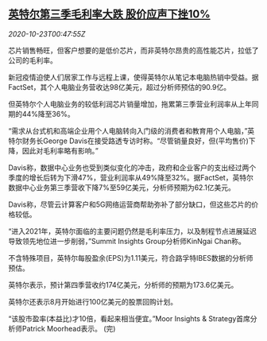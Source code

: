 <!--1603414513000-->
[英特尔第三季毛利率大跌 股价应声下挫10%](https://cn.reuters.com/article/intel-1022-thur-results-idCNKBS278028)
------

<div><i>2020-10-23T00:47:55Z</i></div><p>芯片销售畅旺，但客户想要的是低价芯片，而非英特尔昂贵的高性能芯片，拉低了公司的毛利率。</p><p>新冠疫情迫使人们居家工作与远程上课，使得英特尔从笔记本电脑热销中受益。据FactSet，其个人电脑业务营收达98亿美元，超过分析师预估的90.9亿。</p><p>但英特尔个人电脑业务的较低利润芯片销量增加，拖累第三季营业利润率从上年同期的44%降至36%。</p><p>“需求从台式机和高端企业用个人电脑转向入门级的消费者和教育用个人电脑，”英特尔财务长George Davis在接受路透专访时称。“尽管销量良好，但(平均售价)下降，因此对毛利率略有影响。”</p><p>Davis称，数据中心业务也受到类似变化的冲击，政府和企业客户的支出经过两个季度的增长后转为下滑47%，营业利润率从49%降至32%。据FactSet，英特尔数据中心业务第三季营收下降7%至59亿美元，分析师预期为62.1亿美元。</p><p>Davis称，尽管云计算客户和5G网络运营商帮助弥补了部分缺口，但这些芯片的价格较低。</p><p>“进入2021年，英特尔面临的主要问题仍然是毛利率压力，以及制程节点进展延迟导致领先地位进一步削弱，”Summit Insights Group分析师KinNgai Chan称。</p><p>不含特殊项目，英特尔每股盈余(EPS)为1.11美元，符合路孚特IBES数据的分析师预估。</p><p>英特尔表示，预计第四季营收约174亿美元，分析师的预期为173.6亿美元。</p><p>英特尔还表示8月开始进行100亿美元的股票回购计划。</p><p>“该股市盈率(本益比)才10倍，看起来相当便宜。”Moor Insights &amp; Strategy首席分析师Patrick Moorhead表示。 (完)</p>
